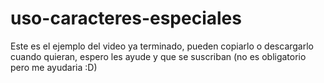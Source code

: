 # uso-caracteres-especiales
 Este es el ejemplo del video ya terminado,  pueden copiarlo o descargarlo cuando quieran, espero les ayude y que se suscriban (no es obligatorio pero me ayudaria :D)

